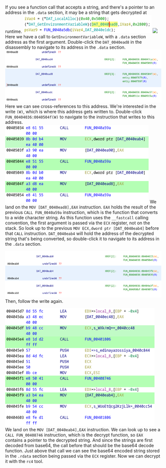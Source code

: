 If you see a function call that accepts a string, and there's a pointer to an address in the `.data` section, it may be a string that gets decrypted at runtime.
![](img/ghidra-decompilation-GetEnvironmentVariableW.png)
![](ghidra-disassembly-GetEnvironmentVariableW.png)
Here we have a call to `GetEnvironmentVariableW`, with a `.data` section address as the first argument.  Double-click the `DAT_0040ead8` in the disassembly to navigate to its address in the `.data` section.
![](img/ghidra-data-0040ead8.png)
Here we can see cross-references to this address. We're interested in the write `(W)`, which is where this address gets written to. Double-click `FUN_00404036:0040504f(W)` to navigate to the instruction that writes to this address.
![](img/Pasted%20image%2020230427100620.png)
We land on the `MOV [DAT_0040ead8],EAX` instruction. `EAX` holds the result of the previous `CALL FUN_0040a59a` instruction, which is the function that converts to a wide character string. As this function uses the `__fastcall` calling convention, the first argument is passed via the `ECX` register, not on the stack. So look up to the previous `MOV ECX,dword ptr [DAT_0040eab4]` before that `CALL` instruction. `DAT_0040eab4` will hold the address of the decrypted string that's being converted, so double-click it to navigate to its address in the `.data` section.

![](img/ghidra-data-0040eab4.png)
Then, follow the write again.

![](img/Pasted%20image%2020230427101014.png)
We land on the `MOV [DAT_0040eab4],EAX` instruction. We can look up to see a `CALL FUN_00408746` instruction, which is the decrypt function, so `EAX` contains a pointer to the decrypted string. And since the strings are first decoded from base64, the call before that should be the base64 decode function. Just above that call we can see the base64 encoded string stored in the `.rdata` section being passed via the `ECX` register. Now we can decrypt it with the `rc4` tool.